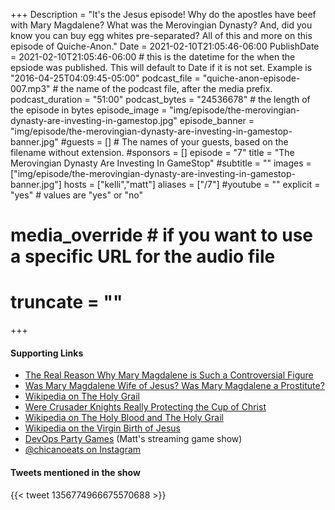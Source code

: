 +++
Description = "It's the Jesus episode! Why do the apostles have beef with Mary Magdalene? What was the Merovingian Dynasty? And, did you know you can buy egg whites pre-separated? All of this and more on this episode of Quiche-Anon."
Date = 2021-02-10T21:05:46-06:00
PublishDate = 2021-02-10T21:05:46-06:00 # this is the datetime for the when the epsiode was published. This will default to Date if it is not set. Example is "2016-04-25T04:09:45-05:00"
podcast_file = "quiche-anon-episode-007.mp3" # the name of the podcast file, after the media prefix.
podcast_duration = "51:00"
podcast_bytes = "24536678" # the length of the episode in bytes
episode_image = "img/episode/the-merovingian-dynasty-are-investing-in-gamestop.jpg"
episode_banner = "img/episode/the-merovingian-dynasty-are-investing-in-gamestop-banner.jpg"
#guests = [] # The names of your guests, based on the filename without extension.
#sponsors = []
episode = "7"
title = "The Merovingian Dynasty Are Investing In GameStop"
#subtitle = ""
images = ["img/episode/the-merovingian-dynasty-are-investing-in-gamestop-banner.jpg"]
hosts = ["kelli","matt"]
aliases = ["/7"]
#youtube = ""
explicit = "yes" # values are "yes" or "no"
# media_override # if you want to use a specific URL for the audio file
# truncate = ""
+++
#### Supporting Links
- [The Real Reason Why Mary Magdalene is Such a Controversial Figure](https://time.com/5210705/mary-magdalene-controversial/)
- [Was Mary Magdalene Wife of Jesus? Was Mary Magdalene a Prostitute?](https://www.biblicalarchaeology.org/daily/people-cultures-in-the-bible/people-in-the-bible/was-mary-magdalene-wife-of-jesus-was-mary-magdalene-a-prostitute/)
- [Wikipedia on The Holy Grail](https://en.wikipedia.org/wiki/Holy_Grail#Pseudohistory_and_conspiracy_theories)
- [Were Crusader Knights Really Protecting the Cup of Christ](https://www.history.com/shows/knightfall/pages/were-crusader-knights-really-protecting-the-cup-of-christ)
- [Wikipedia on The Holy Blood and The Holy Grail](https://en.wikipedia.org/wiki/The_Holy_Blood_and_the_Holy_Grail)
- [Wikipedia on the Virgin Birth of Jesus](https://en.wikipedia.org/wiki/Virgin_birth_of_Jesus)
- [DevOps Party Games](https://devopspartygames.com) (Matt's streaming game show)
- [@chicanoeats on Instagram](https://www.instagram.com/chicanoeats/)

#### Tweets mentioned in the show

{{< tweet 1356774966675570688 >}}
